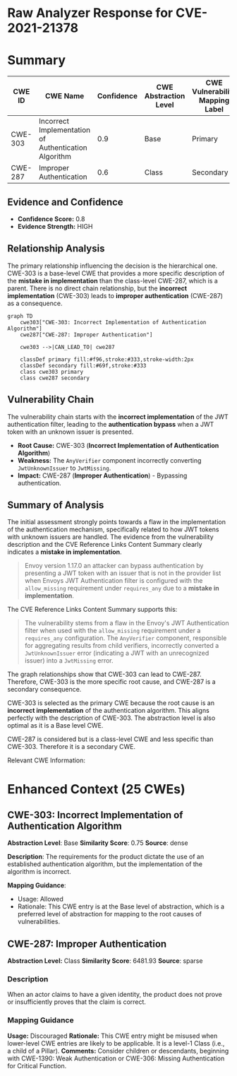 # Raw Analyzer Response for CVE-2021-21378

# Summary
| CWE ID | CWE Name | Confidence | CWE Abstraction Level | CWE Vulnerability Mapping Label | CWE-Vulnerability Mapping Notes |
|---|---|---|---|---|---|
| CWE-303 | Incorrect Implementation of Authentication Algorithm | 0.9 | Base | Primary | Allowed |
| CWE-287 | Improper Authentication | 0.6 | Class | Secondary | Discouraged |

## Evidence and Confidence

*   **Confidence Score:** 0.8
*   **Evidence Strength:** HIGH

## Relationship Analysis
The primary relationship influencing the decision is the hierarchical one. CWE-303 is a base-level CWE that provides a more specific description of the **mistake in implementation** than the class-level CWE-287, which is a parent. There is no direct chain relationship, but the **incorrect implementation** (CWE-303) leads to **improper authentication** (CWE-287) as a consequence.

```mermaid
graph TD
    cwe303["CWE-303: Incorrect Implementation of Authentication Algorithm"]
    cwe287["CWE-287: Improper Authentication"]
    
    cwe303 -->|CAN_LEAD_TO| cwe287

    classDef primary fill:#f96,stroke:#333,stroke-width:2px
    classDef secondary fill:#69f,stroke:#333
    class cwe303 primary
    class cwe287 secondary
```

## Vulnerability Chain
The vulnerability chain starts with the **incorrect implementation** of the JWT authentication filter, leading to the **authentication bypass** when a JWT token with an unknown issuer is presented.
  - **Root Cause:** CWE-303 (**Incorrect Implementation of Authentication Algorithm**)
  - **Weakness:** The `AnyVerifier` component incorrectly converting `JwtUnknownIssuer` to `JwtMissing`.
  - **Impact:** CWE-287 (**Improper Authentication**) - Bypassing authentication.

## Summary of Analysis
The initial assessment strongly points towards a flaw in the implementation of the authentication mechanism, specifically related to how JWT tokens with unknown issuers are handled. The evidence from the vulnerability description and the CVE Reference Links Content Summary clearly indicates a **mistake in implementation**.

> Envoy version 1.17.0 an attacker can bypass authentication by presenting a JWT token with an issuer that is not in the provider list when Envoys JWT Authentication filter is configured with the `allow_missing` requirement under `requires_any` due to a **mistake in implementation**.

The CVE Reference Links Content Summary supports this:

>The vulnerability stems from a flaw in the Envoy's JWT Authentication filter when used with the `allow_missing` requirement under a `requires_any` configuration. The `AnyVerifier` component, responsible for aggregating results from child verifiers, incorrectly converted a `JwtUnknownIssuer` error (indicating a JWT with an unrecognized issuer) into a `JwtMissing` error.

The graph relationships show that CWE-303 can lead to CWE-287. Therefore, CWE-303 is the more specific root cause, and CWE-287 is a secondary consequence.

CWE-303 is selected as the primary CWE because the root cause is an **incorrect implementation** of the authentication algorithm. This aligns perfectly with the description of CWE-303. The abstraction level is also optimal as it is a Base level CWE.

CWE-287 is considered but is a class-level CWE and less specific than CWE-303. Therefore it is a secondary CWE.

Relevant CWE Information:

# Enhanced Context (25 CWEs)

## CWE-303: Incorrect Implementation of Authentication Algorithm
**Abstraction Level**: Base
**Similarity Score**: 0.75
**Source**: dense

**Description**:
The requirements for the product dictate the use of an established authentication algorithm, but the implementation of the algorithm is incorrect.

**Mapping Guidance**:
- Usage: Allowed
- Rationale: This CWE entry is at the Base level of abstraction, which is a preferred level of abstraction for mapping to the root causes of vulnerabilities.

## CWE-287: Improper Authentication
**Abstraction Level:** Class
**Similarity Score**: 6481.93
**Source**: sparse

### Description
When an actor claims to have a given identity, the product does not prove or insufficiently proves that the claim is correct.

### Mapping Guidance
**Usage:** Discouraged
**Rationale:** This CWE entry might be misused when lower-level CWE entries are likely to be applicable. It is a level-1 Class (i.e., a child of a Pillar).
**Comments:** Consider children or descendants, beginning with CWE-1390: Weak Authentication or CWE-306: Missing Authentication for Critical Function.